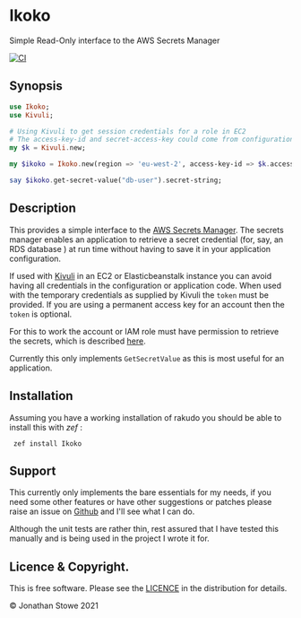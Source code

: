 # Ikoko

Simple Read-Only interface to the AWS Secrets Manager

[![CI](https://github.com/jonathanstowe/Ikoko/actions/workflows/main.yml/badge.svg)](https://github.com/jonathanstowe/Ikoko/actions/workflows/main.yml)

## Synopsis

```raku
use Ikoko;
use Kivuli;

# Using Kivuli to get session credentials for a role in EC2
# The access-key-id and secret-access-key could come from configuration
my $k = Kivuli.new;

my $ikoko = Ikoko.new(region => 'eu-west-2', access-key-id => $k.access-key-id, secret-access-key => $k.secret-access-key, token => $k.token );

say $ikoko.get-secret-value("db-user").secret-string;
```

## Description

This provides a simple interface to the [AWS Secrets Manager](https://docs.aws.amazon.com/secretsmanager/index.html). The secrets manager enables an application to retrieve a secret credential (for, say, an RDS database ) at run time without having to save it in your application configuration.

If used with [Kivuli](https://docs.aws.amazon.com/secretsmanager/index.html) in an EC2 or Elasticbeanstalk instance you can avoid having all credentials in the configuration or application code. When used with the temporary credentials as supplied by Kivuli the `token` must be provided.  If you are using a permanent access key for
an account then the `token` is optional.

For this to work the account or IAM role must have permission to retrieve the secrets, which is described [here](https://docs.aws.amazon.com/secretsmanager/latest/userguide/auth-and-access.html).

Currently this only implements `GetSecretValue` as this is most useful for an application.

## Installation

Assuming you have a working installation of rakudo you should be able to install this with *zef* :

     zef install Ikoko

## Support

This currently only implements the bare essentials for my needs, if you need some other features or have other suggestions or patches please raise an issue on [Github](https://github.com/jonathanstowe/Ikoko/issues) and I'll see what I can do.

Although the unit tests are rather thin, rest assured that I have tested this manually and is being used in the project I wrote it for.

## Licence & Copyright.

This is free software. Please see the [LICENCE](LICENCE) in the distribution for details.

© Jonathan Stowe 2021

